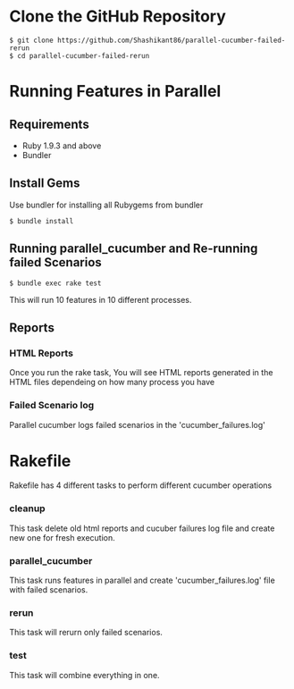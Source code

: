 
# Clone the GitHub Repository
    $ git clone https://github.com/Shashikant86/parallel-cucumber-failed-rerun
    $ cd parallel-cucumber-failed-rerun


# Running Features in Parallel

## Requirements
 * Ruby 1.9.3 and above
 * Bundler

## Install Gems 
Use bundler for installing all Rubygems from bundler 

    $ bundle install

## Running parallel_cucumber and Re-running failed Scenarios

    $ bundle exec rake test

This will run 10 features in 10 different processes.

## Reports

### HTML Reports
  Once you run the rake task, You will see HTML reports generated in the HTML files dependeing on how many process you have

### Failed Scenario log

  Parallel cucumber logs failed scenarios in the 'cucumber_failures.log'

# Rakefile

  Rakefile has 4 different tasks to perform different cucumber operations

### cleanup

  This task delete old html reports and cucuber failures log file and create new one for fresh execution.

### parallel_cucumber

This task runs features in parallel and create 'cucumber_failures.log' file with failed scenarios.

### rerun

This task will rerurn only failed scenarios.

### test

This task will combine everything in one.
